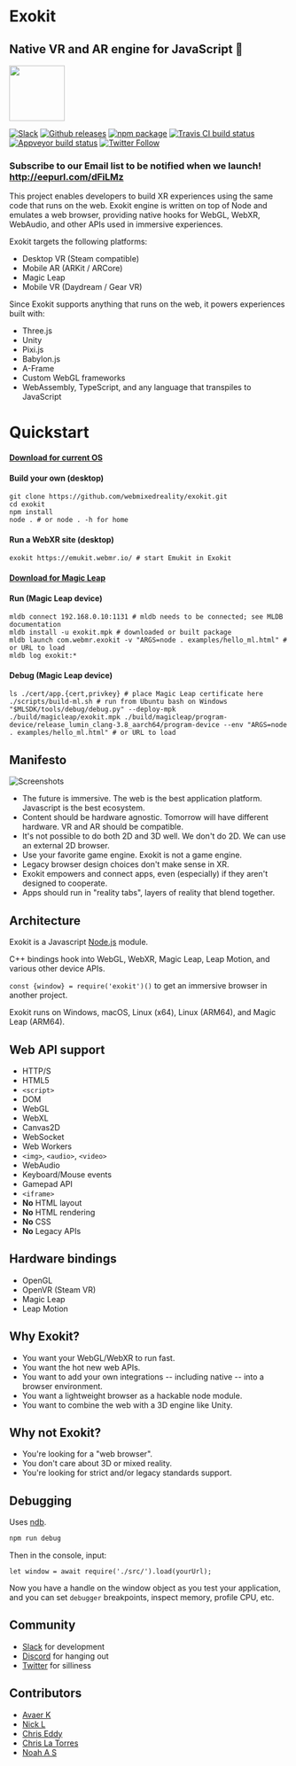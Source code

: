 # Exokit

## Native VR and AR engine for JavaScript 🦖

<img src="https://github.com/webmixedreality/exokit/blob/master/icon.png" width=100/>

[![Slack](https://exoslack.now.sh/badge.svg)](https://join.slack.com/t/exokit/shared_invite/enQtNDI3NjcxNzYwMDIxLWU2NmFmOTEzMzk4NWNiYjRhMjVkYzcyNjg5YjUyMzZkYWM1ZGI4M2IwYWZiMjNlMTJjMDlkM2U3Y2JiNTc2M2Q)
[![Github releases](https://img.shields.io/github/downloads/webmixedreality/exokit/total.svg)](https://github.com/webmixedreality/exokit/releases )
[![npm package](https://img.shields.io/npm/v/exokit.svg)](https://www.npmjs.com/package/exokit)
[![Travis CI build status](https://travis-ci.org/modulesio/exokit-windows.svg?branch=master)](https://travis-ci.org/modulesio/exokit-windows)
[![Appveyor build status](https://ci.appveyor.com/api/projects/status/32r7s2skrgm9ubva?svg=true)](https://ci.appveyor.com/project/modulesio/exokit-windows)
[![Twitter Follow](https://img.shields.io/twitter/follow/webmixedreality.svg?style=social)](https://twitter.com/webmixedreality)

### Subscribe to our Email list to be notified when we launch! http://eepurl.com/dFiLMz

This project enables developers to build XR experiences using the same code that runs on the web. Exokit engine is written on top of Node and emulates a web browser, providing native hooks for WebGL, WebXR, WebAudio, and other APIs used in immersive experiences.

Exokit targets the following platforms:
* Desktop VR (Steam compatible)
* Mobile AR (ARKit / ARCore)
* Magic Leap
* Mobile VR (Daydream / Gear VR)

Since Exokit supports anything that runs on the web, it powers experiences built with:
* Three.js
* Unity
* Pixi.js
* Babylon.js
* A-Frame
* Custom WebGL frameworks
* WebAssembly, TypeScript, and any language that transpiles to JavaScript

# Quickstart

#### [Download for current OS](https://get.webmr.io)

#### Build your own (desktop)

```
git clone https://github.com/webmixedreality/exokit.git
cd exokit
npm install
node . # or node . -h for home
```

#### Run a WebXR site (desktop)

```
exokit https://emukit.webmr.io/ # start Emukit in Exokit
```

#### [Download for Magic Leap](https://get.webmr.io/magicleap)

#### Run (Magic Leap device)

```
mldb connect 192.168.0.10:1131 # mldb needs to be connected; see MLDB documentation
mldb install -u exokit.mpk # downloaded or built package
mldb launch com.webmr.exokit -v "ARGS=node . examples/hello_ml.html" # or URL to load
mldb log exokit:*
```

#### Debug (Magic Leap device)

```
ls ./cert/app.{cert,privkey} # place Magic Leap certificate here
./scripts/build-ml.sh # run from Ubuntu bash on Windows
"$MLSDK/tools/debug/debug.py" --deploy-mpk ./build/magicleap/exokit.mpk ./build/magicleap/program-device/release_lumin_clang-3.8_aarch64/program-device --env "ARGS=node . examples/hello_ml.html" # or URL to load
```

## Manifesto

<img src="assets/screenshots.gif" alt="Screenshots"/>

- The future is immersive. The web is the best application platform. Javascript is the best ecosystem.
- Content should be hardware agnostic. Tomorrow will have different hardware. VR and AR should be compatible.
- It's not possible to do both 2D and 3D well. We don't do 2D. We can use an external 2D browser.
- Use your favorite game engine. Exokit is not a game engine.
- Legacy browser design choices don't make sense in XR.
- Exokit empowers and connect apps, even (especially) if they aren't designed to cooperate.
- Apps should run in "reality tabs", layers of reality that blend together.

## Architecture

Exokit is a Javascript [Node.js](https://nodejs.org) module.

C++ bindings hook into WebGL, WebXR, Magic Leap, Leap Motion, and various other device APIs.

`const {window} = require('exokit')()` to get an immersive browser in another project.

Exokit runs on Windows, macOS, Linux (x64), Linux (ARM64), and Magic Leap (ARM64).

## Web API support

- HTTP/S
- HTML5
- `<script>`
- DOM
- WebGL
- WebXL
- Canvas2D
- WebSocket
- Web Workers
- `<img>`, `<audio>`, `<video>`
- WebAudio
- Keyboard/Mouse events
- Gamepad API
- `<iframe>`
- **No** HTML layout
- **No** HTML rendering
- **No** CSS
- **No** Legacy APIs

## Hardware bindings

- OpenGL
- OpenVR (Steam VR)
- Magic Leap
- Leap Motion

## Why Exokit?

- You want your WebGL/WebXR to run fast.
- You want the hot new web APIs.
- You want to add your own integrations -- including native -- into a browser environment.
- You want a lightweight browser as a hackable node module.
- You want to combine the web with a 3D engine like Unity.

## Why not Exokit?

- You're looking for a "web browser".
- You don't care about 3D or mixed reality.
- You're looking for strict and/or legacy standards support.

## Debugging

Uses [ndb](https://github.com/GoogleChromeLabs/ndb).

```js
npm run debug
```

Then in the console, input:

```
let window = await require('./src/').load(yourUrl);
```

Now you have a handle on the window object as you test your application, and
you can set `debugger` breakpoints, inspect memory, profile CPU, etc.

## Community

- [Slack](https://communityinviter.com/apps/exokit/exokit) for development
- [Discord](https://discord.gg/Apk6cZN) for hanging out
- [Twitter](https://twitter.com/webmixedreality) for silliness

## Contributors

- [Avaer K](//github.com/modulesio)
- [Nick L](//github.com/Fierent)
- [Chris Eddy](//github.com/ChrisEddy)
- [Chris La Torres](https://github.com/chrislatorres)
- [Noah A S](//github.com/NoahSchiffman)
